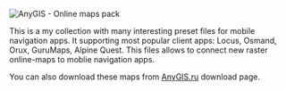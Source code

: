 ![AnyGIS - Online maps pack](https://github.com/nnngrach/AnyGIS_maps/raw/master/AnyGIS_logo_and_text.png)


This is a my collection with many interesting preset files for mobile navigation apps. It supporting most popular client apps: Locus, Osmand, Orux, GuruMaps, Alpine Quest. This files allows to connect new raster online-maps to moblie navigation apps.

You can also download these maps from [AnyGIS.ru](https://anygis.ru/Web/Html/Download_en) download page.
</p>
